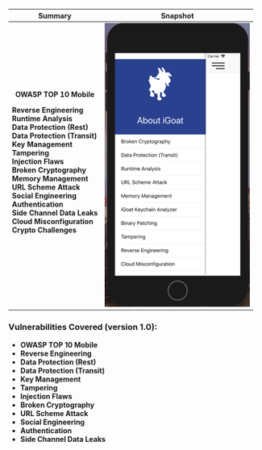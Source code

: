 Summary            |  Snapshot
:-------------------------:|:-------------------------:
__OWASP TOP 10 Mobile__ </br><p align="left">__Reverse Engineering__</br>__Runtime Analysis__</br>__Data Protection (Rest)__</br>__Data Protection (Transit)__</br>__Key Management__</br>__Tampering__</br>__Injection Flaws__</br>__Broken Cryptography__</br>__Memory Management__</br>__URL Scheme Attack__</br>__Social Engineering__</br>__Authentication__</br>__Side Channel Data Leaks__</br>__Cloud Misconfiguration__</br>__Crypto Challenges__ |  ![](https://raw.githubusercontent.com/swaroopsy/test/master/iGoat_2.png)





### Vulnerabilities Covered (version 1.0): ###
* __OWASP TOP 10 Mobile__
* __Reverse Engineering__
* __Data Protection (Rest)__
* __Data Protection (Transit)__
* __Key Management__
* __Tampering__ 
* __Injection Flaws__
* __Broken Cryptography__
* __URL Scheme Attack__
* __Social Engineering__
* __Authentication__
* __Side Channel Data Leaks__


